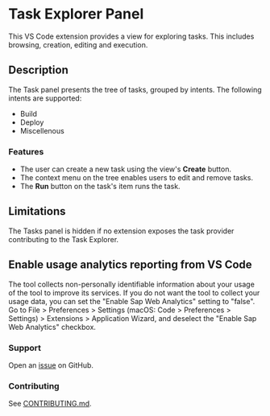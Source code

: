 # Task Explorer Panel

This VS Code extension provides a view for exploring tasks. This includes browsing, creation, editing and execution.

## Description

The Task panel presents the tree of tasks, grouped by intents.
The following intents are supported:

- Build
- Deploy
- Miscellenous

### Features

- The user can create a new task using the view's **Create** button.
- The context menu on the tree enables users to edit and remove tasks.
- The **Run** button on the task's item runs the task.

## Limitations

The Tasks panel is hidden if no extension exposes the task provider contributing to the Task Explorer.

## Enable usage analytics reporting from VS Code

The tool collects non-personally identifiable information about your usage of the tool to improve its services. If you do not want the tool to collect your usage data, you can set the "Enable Sap Web Analytics" setting to "false". Go to File > Preferences > Settings (macOS: Code > Preferences > Settings) > Extensions > Application Wizard, and deselect the "Enable Sap Web Analytics" checkbox.

### Support

Open an [issue](https://github.com/SAP/task-explorer/issues) on GitHub.

### Contributing

See [CONTRIBUTING.md](./CONTRIBUTING.md).
